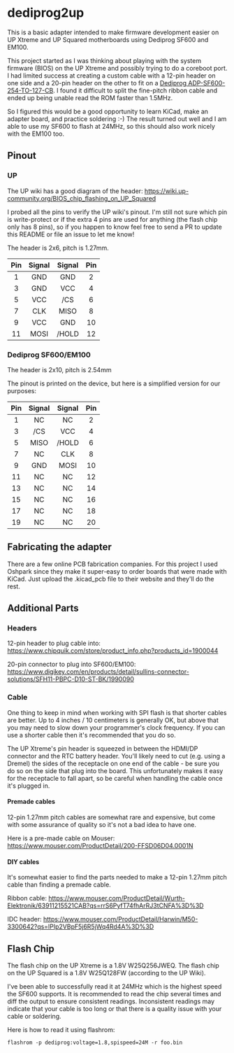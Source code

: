 # dediprog2up

This is a basic adapter intended to make firmware development easier on UP Xtreme and UP Squared motherboards using Dediprog SF600 and EM100.

This project started as I was thinking about playing with the system firmware (BIOS) on the UP Xtreme and possibly trying to do a coreboot port. I had limited success at creating a custom cable with a 12-pin header on one side and a 20-pin header on the other to fit on a [Dediprog ADP-SF600-254-TO-127-CB](https://www.dediprog.com/product/ADP-SF600-254-TO-127-CB). I found it difficult to split the fine-pitch ribbon cable and ended up being unable read the ROM faster than 1.5MHz.

So I figured this would be a good opportunity to learn KiCad, make an adapter board, and practice soldering :-) The result turned out well and I am able to use my SF600 to flash at 24MHz, so this should also work nicely with the EM100 too.

## Pinout
### UP

The UP wiki has a good diagram of the header:
https://wiki.up-community.org/BIOS_chip_flashing_on_UP_Squared

I probed all the pins to verify the UP wiki's pinout. I'm still not sure which pin is write-protect or if the extra 4 pins are used for anything (the flash chip only has 8 pins), so if you happen to know feel free to send a PR to update this README or file an issue to let me know!

The header is 2x6, pitch is 1.27mm.

Pin | Signal | Signal | Pin
:-: | :----: | :----: | :--:
1   |  GND   |  GND   |  2
3   |  GND   |  VCC   |  4
5   |  VCC   |  /CS   |  6
7   |  CLK   |  MISO  |  8
9   |  VCC   |  GND   | 10
11  | MOSI   |  /HOLD | 12



### Dediprog SF600/EM100

The header is 2x10, pitch is 2.54mm

The pinout is printed on the device, but here is a simplified version for our purposes:

Pin | Signal | Signal | Pin
:-: | :----: | :----: | :--:
1   |  NC    |    NC  |  2
3   |  /CS   |   VCC  |  4
5   |  MISO  | /HOLD  |  6
7   |  NC    |   CLK  |  8
9   |  GND   |  MOSI  | 10
11  |  NC    |    NC  | 12
13  |  NC    |    NC  | 14
15  |  NC    |    NC  | 16
17  |  NC    |    NC  | 18
19  |  NC    |    NC  | 20


## Fabricating the adapter

There are a few online PCB fabrication companies. For this project I used Oshpark since they make it super-easy to order boards that were made with KiCad. Just upload the .kicad_pcb file to their website and they'll do the rest.


## Additional Parts
### Headers

12-pin header to plug cable into: https://www.chipquik.com/store/product_info.php?products_id=1900044

20-pin connector to plug into SF600/EM100: https://www.digikey.com/en/products/detail/sullins-connector-solutions/SFH11-PBPC-D10-ST-BK/1990090


### Cable

One thing to keep in mind when working with SPI flash is that shorter cables are better. Up to 4 inches / 10 centimeters is generally OK, but above that you may need to slow down your programmer's clock frequency. If you can use a shorter cable then it's recommended that you do so.

The UP Xtreme's pin header is squeezed in between the HDMI/DP connector and the RTC battery header. You'll likely need to cut (e.g. using a Dremel) the sides of the receptacle on one end of the cable - be sure you do so on the side that plug into the board. This unfortunately makes it easy for the receptacle to fall apart, so be careful when handling the cable once it's plugged in.

#### Premade cables

12-pin 1.27mm pitch cables are somewhat rare and expensive, but come with some assurance of quality so it's not a bad idea to have one.

Here is a pre-made cable on Mouser:
https://www.mouser.com/ProductDetail/200-FFSD06D04.0001N

#### DIY cables

It's somewhat easier to find the parts needed to make a 12-pin 1.27mm pitch cable than finding a premade cable.

Ribbon cable: https://www.mouser.com/ProductDetail/Wurth-Elektronik/63911215521CAB?qs=rrS6PyfT74fhArRJ3tCNFA%3D%3D

IDC header: https://www.mouser.com/ProductDetail/Harwin/M50-3300642?qs=lPIp2VBpF5j6R5jWq4Rd4A%3D%3D


## Flash Chip

The flash chip on the UP Xtreme is a 1.8V W25Q256JWEQ. The flash chip on the UP Squared is a 1.8V W25Q128FW (according to the UP Wiki).

I've been able to successfully read it at 24MHz which is the highest speed the SF600 supports. It is recommended to read the chip several times and diff the output to ensure consistent readings.
Inconsistent readings may indicate that your cable is too long or that there is a quality issue with your cable or soldering.

Here is how to read it using flashrom:

	flashrom -p dediprog:voltage=1.8,spispeed=24M -r foo.bin
